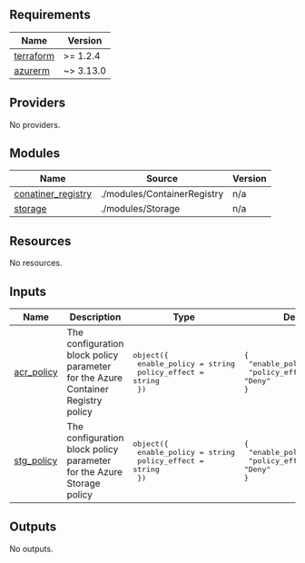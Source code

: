 <!-- BEGIN_TF_DOCS -->
## Requirements

| Name | Version |
|------|---------|
| <a name="requirement_terraform"></a> [terraform](#requirement\_terraform) | >= 1.2.4 |
| <a name="requirement_azurerm"></a> [azurerm](#requirement\_azurerm) | ~> 3.13.0 |

## Providers

No providers.

## Modules

| Name | Source | Version |
|------|--------|---------|
| <a name="module_conatiner_registry"></a> [conatiner\_registry](#module\_conatiner\_registry) | ./modules/ContainerRegistry | n/a |
| <a name="module_storage"></a> [storage](#module\_storage) | ./modules/Storage | n/a |

## Resources

No resources.

## Inputs

| Name | Description | Type | Default | Required |
|------|-------------|------|---------|:--------:|
| <a name="input_acr_policy"></a> [acr\_policy](#input\_acr\_policy) | The configuration block policy parameter for the Azure Container Registry policy | <pre>object({<br>    enable_policy = string<br>    policy_effect = string<br>  })</pre> | <pre>{<br>  "enable_policy": "true",<br>  "policy_effect": "Deny"<br>}</pre> | no |
| <a name="input_stg_policy"></a> [stg\_policy](#input\_stg\_policy) | The configuration block policy parameter for the Azure Storage policy | <pre>object({<br>    enable_policy = string<br>    policy_effect = string<br>  })</pre> | <pre>{<br>  "enable_policy": "true",<br>  "policy_effect": "Deny"<br>}</pre> | no |

## Outputs

No outputs.
<!-- END_TF_DOCS -->